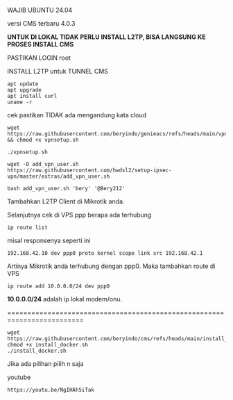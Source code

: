 WAJIB UBUNTU 24.04

versi CMS terbaru 4.0.3

**UNTUK DI LOKAL TIDAK PERLU INSTALL L2TP, BISA LANGSUNG KE PROSES INSTALL CMS**

PASTIKAN LOGIN root

INSTALL L2TP untuk TUNNEL CMS
```
apt update
apt upgrade
apt install curl
uname -r
```
cek pastikan TIDAK ada mengandung kata cloud

```
wget https://raw.githubusercontent.com/beryindo/genieacs/refs/heads/main/vpnsetup.sh && chmod +x vpnsetup.sh
```
```
./vpnsetup.sh
```

```
wget -O add_vpn_user.sh https://raw.githubusercontent.com/hwdsl2/setup-ipsec-vpn/master/extras/add_vpn_user.sh
```
```
bash add_vpn_user.sh 'bery' '@Bery212'
```
Tambahkan L2TP Client di Mikrotik anda.

Selanjutnya cek di VPS ppp berapa ada terhubung
```
ip route list
```
misal responsenya seperti ini
```
192.168.42.10 dev ppp0 proto kernel scope link src 192.168.42.1
```
Artinya Mikrotik anda terhubung dengan ppp0. Maka tambahkan route di VPS
```
ip route add 10.0.0.0/24 dev ppp0
```
**10.0.0.0/24** adalah ip lokal modem/onu.


=========================================================================

```
wget https://raw.githubusercontent.com/beryindo/cms/refs/heads/main/install_docker.sh
chmod +x install_docker.sh
./install_docker.sh
```

Jika ada pilihan pilih n saja

youtube
```
https://youtu.be/NgIHAh5iTak
```
